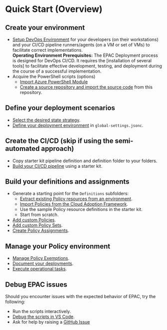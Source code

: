 # Quick Start (Overview)

## Create your environment

* [Setup DevOps Environment](operating-environment.md) for your developers (on their workstations) and your CI/CD pipeline runners/agents (on a VM or set of VMs) to facilitate correct implementations. <br/> **Operating Environment Prerequisites:** The EPAC Deployment process is designed for DevOps CI/CD. It requires the [installation of several tools] to facilitate effective development, testing, and deployment during the course of a successful implementation.
* Acquire the PowerShell scripts (options)
  * [Import Azure PowerShell Module](powershell-module.md)
  * [Create a source repository and import the source code](clone-github.md) from this repository.

## Define your deployment scenarios

* [Select the desired state strategy](desired-state-strategy.md).
* [Define your deployment environment](definitions-and-global-settings.md) in `global-settings.jsonc`.

## Create the CI/CD (skip if using the semi-automated approach)

* Copy starter kit pipeline definition and definition folder to your folders.
* [Build your CI/CD pipeline](ci-cd-pipeline.md) using a starter kit.

## Build your definitions and assignments

* Generate a starting point for the `Definitions` subfolders:
  * [Extract existing Policy resources from an environment](extract-existing-policy-resources.md).
  * [Import Policies from the Cloud Adoption Framework](integrating-with-alz.md).
  * Use the sample Policy resource definitions in the starter kit.
  * Start from scratch.
* [Add custom Policies](policy-definitions.md).
* [Add custom Policy Sets](policy-set-definitions.md).
* [Create Policy Assignments](policy-assignments.md).

## Manage your Policy environment

* [Manage Policy Exemptions](policy-exemptions.md).
* [Document your deployments](documenting-assignments-and-policy-sets.md).
* [Execute operational tasks](operational-scripts.md).

## Debug EPAC issues

Should you encounter issues with the expected behavior of EPAC, try the following:

* Run the scripts interactively.
* [Debug the scripts in VS Code](https://learn.microsoft.com/en-us/powershell/scripting/dev-cross-plat/vscode/using-vscode?view=powershell-7.3).
* Ask for help by raising a [GitHub Issue](https://github.com/Azure/enterprise-azure-policy-as-code/issues/new)
